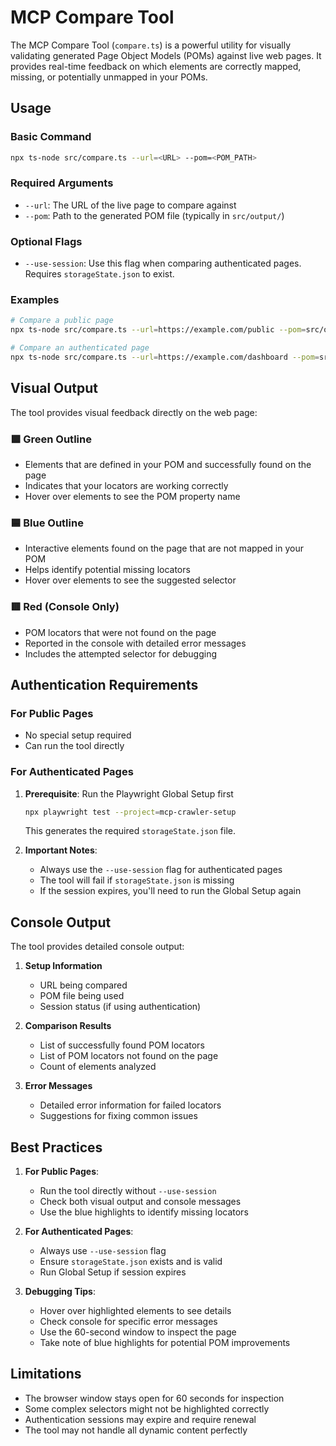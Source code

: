 # MCP Compare Tool

The MCP Compare Tool (`compare.ts`) is a powerful utility for visually validating generated Page Object Models (POMs) against live web pages. It provides real-time feedback on which elements are correctly mapped, missing, or potentially unmapped in your POMs.

## Usage

### Basic Command

```bash
npx ts-node src/compare.ts --url=<URL> --pom=<POM_PATH>
```

### Required Arguments

- `--url`: The URL of the live page to compare against
- `--pom`: Path to the generated POM file (typically in `src/output/`)

### Optional Flags

- `--use-session`: Use this flag when comparing authenticated pages. Requires `storageState.json` to exist.

### Examples

```bash
# Compare a public page
npx ts-node src/compare.ts --url=https://example.com/public --pom=src/output/public.ts

# Compare an authenticated page
npx ts-node src/compare.ts --url=https://example.com/dashboard --pom=src/output/dashboard.ts --use-session
```

## Visual Output

The tool provides visual feedback directly on the web page:

### 🟩 Green Outline
- Elements that are defined in your POM and successfully found on the page
- Indicates that your locators are working correctly
- Hover over elements to see the POM property name

### 🟦 Blue Outline
- Interactive elements found on the page that are not mapped in your POM
- Helps identify potential missing locators
- Hover over elements to see the suggested selector

### 🟥 Red (Console Only)
- POM locators that were not found on the page
- Reported in the console with detailed error messages
- Includes the attempted selector for debugging

## Authentication Requirements

### For Public Pages
- No special setup required
- Can run the tool directly

### For Authenticated Pages
1. **Prerequisite**: Run the Playwright Global Setup first
   ```bash
   npx playwright test --project=mcp-crawler-setup
   ```
   This generates the required `storageState.json` file.

2. **Important Notes**:
   - Always use the `--use-session` flag for authenticated pages
   - The tool will fail if `storageState.json` is missing
   - If the session expires, you'll need to run the Global Setup again

## Console Output

The tool provides detailed console output:

1. **Setup Information**
   - URL being compared
   - POM file being used
   - Session status (if using authentication)

2. **Comparison Results**
   - List of successfully found POM locators
   - List of POM locators not found on the page
   - Count of elements analyzed

3. **Error Messages**
   - Detailed error information for failed locators
   - Suggestions for fixing common issues

## Best Practices

1. **For Public Pages**:
   - Run the tool directly without `--use-session`
   - Check both visual output and console messages
   - Use the blue highlights to identify missing locators

2. **For Authenticated Pages**:
   - Always use `--use-session` flag
   - Ensure `storageState.json` exists and is valid
   - Run Global Setup if session expires

3. **Debugging Tips**:
   - Hover over highlighted elements to see details
   - Check console for specific error messages
   - Use the 60-second window to inspect the page
   - Take note of blue highlights for potential POM improvements

## Limitations

- The browser window stays open for 60 seconds for inspection
- Some complex selectors might not be highlighted correctly
- Authentication sessions may expire and require renewal
- The tool may not handle all dynamic content perfectly 